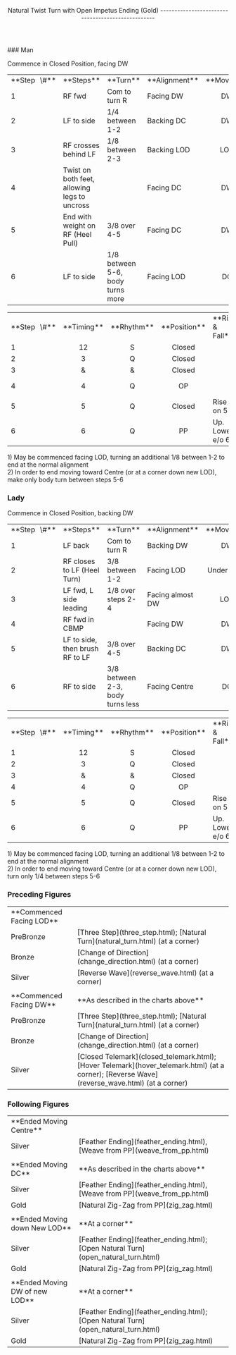 <header>Natural Twist Turn with Open Impetus Ending (Gold)
--------------------------------------------------

 </header>### Man

Commence in Closed Position, facing DW

 <table class="style1"> <tbody><tr> <td style="width:10%">**Step<span style="color:white">\_</span>\#**</td> <td style="width:38%">**Steps**</td> <td style="width:20%">**Turn**</td> <td class="auto-style1" style="width:16%">**Alignment**</td> <td style="width:16%;text-align:center">**Moving**</td> </tr> <tr> <td>1</td> <td>RF fwd</td> <td style="width: 20%">Com to turn R</td> <td class="auto-style1">Facing DW</td> <td style="text-align:center">DW</td> </tr> <tr> <td>2</td> <td>LF to side</td> <td style="width: 20%">1/4 between 1-2</td> <td class="auto-style1">Backing DC</td> <td style="text-align:center">DW</td> </tr> <tr> <td>3</td> <td>RF crosses behind LF</td> <td style="width: 20%">1/8 between 2-3</td> <td class="auto-style1">Backing LOD</td> <td style="text-align:center">LOD</td> </tr> <tr> <td>4</td> <td>Twist on both feet, allowing legs to uncross</td> <td style="width: 20%"> </td> <td class="auto-style1">Facing DC</td> <td style="text-align:center">DW</td> </tr> <tr> <td>5</td> <td>End with weight on RF (Heel Pull)</td> <td style="width: 20%">3/8 over 4-5</td> <td class="auto-style1">Facing DC</td> <td style="text-align:center">DW</td> </tr> <tr> <td>6</td> <td>LF to side</td> <td style="width: 20%">1/8 between 5-6, body turns more</td> <td class="auto-style1">Facing LOD</td> <td style="text-align:center">DC</td> </tr> </tbody></table>

 <table class="style1"> <tbody><tr> <td style="width:10%">**Step<span style="color:white">\_</span>\#**</td> <td style="width:10%;text-align:center">**Timing**</td> <td style="width:10%;text-align:center">**Rhythm**</td> <td style="width:20%;text-align:center">**Position**</td> <td style="width:30%">**Rise &amp; Fall**</td> <td style="width:10%;text-align:center">**Sway**</td> <td style="width:10%;text-align:right">**Footwork**</td> </tr> <tr> <td>1</td> <td style="text-align:center">12</td> <td style="text-align:center">S</td> <td style="text-align:center">Closed</td> <td> </td> <td style="text-align:center"></td> <td style="text-align:right">HT</td> </tr> <tr> <td>2 </td> <td style="text-align:center">3</td> <td style="text-align:center">Q</td> <td style="text-align:center">Closed</td> <td> </td> <td style="text-align:center">R</td> <td style="text-align:right">TH</td> </tr> <tr> <td>3</td> <td style="text-align:center">&amp;</td> <td style="text-align:center">&amp;</td> <td style="text-align:center">Closed</td> <td> </td> <td style="text-align:center"></td> <td style="text-align:right">T</td> </tr> <tr> <td>4</td> <td style="text-align:center">4</td> <td style="text-align:center">Q</td> <td style="text-align:center">OP</td> <td> </td> <td style="text-align:center"></td> <td style="text-align:right">H of LF / T of RF</td> </tr> <tr> <td>5</td> <td style="text-align:center">5</td> <td style="text-align:center">Q</td> <td style="text-align:center">Closed</td> <td>Rise on 5</td> <td style="text-align:center">L</td> <td style="text-align:right">Flat</td> </tr> <tr> <td>6</td> <td style="text-align:center">6</td> <td style="text-align:center">Q</td> <td style="text-align:center">PP</td> <td>Up. Lower e/o 6</td> <td style="text-align:center"></td> <td style="text-align:right">TH</td> </tr> </tbody></table>

1\) May be commenced facing LOD, turning an additional 1/8 between 1-2 to end at the normal alignment  
 2) In order to end moving toward Centre (or at a corner down new LOD), make only body turn between steps 5-6

### Lady

Commence in Closed Position, backing DW

 <table class="style1"> <tbody><tr> <td style="width:10%">**Step<span style="color:white">\_</span>\#**</td> <td style="width:38%">**Steps**</td> <td style="width:20%">**Turn**</td> <td style="width:16%">**Alignment**</td> <td style="width:16%;text-align:center">**Moving**</td> </tr> <tr> <td>1</td> <td>LF back</td> <td>Com to turn R</td> <td>Backing DW</td> <td style="text-align:center">DW</td> </tr> <tr> <td>2</td> <td>RF closes to LF (Heel Turn)</td> <td>3/8 between 1-2</td> <td>Facing LOD</td> <td style="text-align:center">Under Body</td> </tr> <tr> <td>3</td> <td>LF fwd, L side leading</td> <td>1/8 over steps 2-4</td> <td>Facing almost DW</td> <td style="text-align:center">LOD</td> </tr> <tr> <td>4</td> <td>RF fwd in CBMP</td> <td> </td> <td>Facing DW</td> <td style="text-align:center">DW</td> </tr> <tr> <td>5</td> <td>LF to side, then brush RF to LF</td> <td>3/8 over 4-5</td> <td>Backing DC</td> <td style="text-align:center">DW</td> </tr> <tr> <td>6</td> <td>RF to side</td> <td>3/8 between 2-3, body turns less</td> <td>Facing Centre</td> <td style="text-align:center">DC</td> </tr> </tbody></table>

 <table class="style1"> <tbody><tr> <td style="width:10%">**Step<span style="color:white">\_</span>\#**</td> <td style="width:10%;text-align:center">**Timing**</td> <td style="width:10%;text-align:center">**Rhythm**</td> <td style="width:20%;text-align:center">**Position**</td> <td style="width:30%">**Rise &amp; Fall**</td> <td style="width:10%;text-align:center">**Sway**</td> <td style="width:10%;text-align:right">**Footwork**</td> </tr> <tr> <td>1</td> <td style="text-align:center">12</td> <td style="text-align:center">S</td> <td style="text-align:center">Closed</td> <td> </td> <td style="text-align:center"></td> <td style="text-align:right">TH</td> </tr> <tr> <td>2 </td> <td style="text-align:center">3</td> <td style="text-align:center">Q</td> <td style="text-align:center">Closed</td> <td> </td> <td style="text-align:center">L</td> <td style="text-align:right">HT</td> </tr> <tr> <td>3</td> <td style="text-align:center">&amp;</td> <td style="text-align:center">&amp;</td> <td style="text-align:center">Closed</td> <td> </td> <td style="text-align:center">L</td> <td style="text-align:right">T</td> </tr> <tr> <td>4</td> <td style="text-align:center">4</td> <td style="text-align:center">Q</td> <td style="text-align:center">OP</td> <td> </td> <td style="text-align:center"></td> <td style="text-align:right">T</td> </tr> <tr> <td>5</td> <td style="text-align:center">5</td> <td style="text-align:center">Q</td> <td style="text-align:center">Closed</td> <td>Rise on 5</td> <td style="text-align:center">R</td> <td style="text-align:right">TH</td> </tr> <tr> <td>6</td> <td style="text-align:center">6</td> <td style="text-align:center">Q</td> <td style="text-align:center">PP</td> <td>Up. Lower e/o 6</td> <td style="text-align:center"></td> <td style="text-align:right">TH</td> </tr> </tbody></table>

1\) May be commenced facing LOD, turning an additional 1/8 between 1-2 to end at the normal alignment  
 2) In order to end moving toward Centre (or at a corner down new LOD), turn only 1/4 between steps 5-6

### Preceding Figures

 <table> <tbody><tr> <td style="width:30%">**Commenced Facing LOD**</td> <td> </td> </tr> <tr> <td style="width:30%">PreBronze</td> <td> [Three Step](three_step.html); [Natural Turn](natural_turn.html) (at a corner) </td> </tr> <tr> <td>Bronze</td> <td> [Change of Direction](change_direction.html) (at a corner) </td> </tr> <tr> <td>Silver</td> <td> [Reverse Wave](reverse_wave.html) (at a corner) </td> </tr> <tr> <td> </td> <td> </td> </tr> <tr> <td>**Commenced Facing DW**</td> <td>**As described in the charts above**</td> </tr> <tr> <td style="width:30%">PreBronze</td> <td> [Three Step](three_step.html); [Natural Turn](natural_turn.html) (at a corner) </td> </tr> <tr> <td>Bronze</td> <td> [Change of Direction](change_direction.html) (at a corner) </td> </tr> <tr> <td>Silver</td> <td> [Closed Telemark](closed_telemark.html); [Hover Telemark](hover_telemark.html) (at a corner); [Reverse Wave](reverse_wave.html) (at a corner) </td> </tr> </tbody></table>

### Following Figures

 <table> <tbody><tr> <td>**Ended Moving Centre**</td> <td> </td> </tr> <tr> <td>Silver</td> <td> [Feather Ending](feather_ending.html), [Weave from PP](weave_from_pp.html) </td> </tr> <tr> <td> </td> <td> </td> </tr> <tr> <td>**Ended Moving DC**</td> <td>**As described in the charts above**</td> </tr> <tr> <td>Silver</td> <td> [Feather Ending](feather_ending.html), [Weave from PP](weave_from_pp.html) </td> </tr> <tr> <td>Gold</td> <td> [Natural Zig-Zag from PP](zig_zag.html) </td> </tr> <tr> <td> </td> <td> </td> </tr> <tr> <td>**Ended Moving down New LOD**</td> <td>**At a corner**</td> </tr> <tr> <td>Silver</td> <td> [Feather Ending](feather_ending.html); [Open Natural Turn](open_natural_turn.html) </td> </tr> <tr> <td>Gold</td> <td> [Natural Zig-Zag from PP](zig_zag.html) </td> </tr> <tr> <td> </td> <td> </td> </tr> <tr> <td>**Ended Moving DW of new LOD**</td> <td>**At a corner**</td> </tr> <tr> <td>Silver</td> <td> [Feather Ending](feather_ending.html); [Open Natural Turn](open_natural_turn.html) </td> </tr> <tr> <td>Gold</td> <td> [Natural Zig-Zag from PP](zig_zag.html) </td> </tr> </tbody></table>